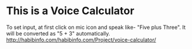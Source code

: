 # This is a Voice Calculator
To set input, at first click on mic icon and speak like- "Five plus Three". It will be converted as "5 + 3" automatically. <br>
http://habibinfo.com/habibinfo.com/Project/voice-calculator/